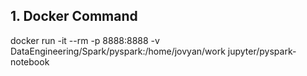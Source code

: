 ## 1. Docker Command

docker run -it --rm -p 8888:8888 -v DataEngineering/Spark/pyspark:/home/jovyan/work jupyter/pyspark-notebook